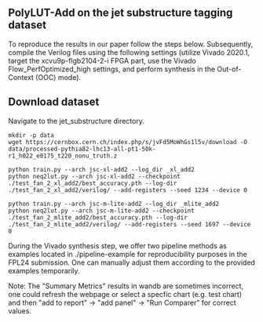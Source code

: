 ## PolyLUT-Add on the jet substructure tagging dataset

To reproduce the results in our paper follow the steps below. Subsequently, compile the Verilog files using the following settings (utilize Vivado 2020.1, target the xcvu9p-flgb2104-2-i FPGA part, use the Vivado Flow_PerfOptimized_high settings, and perform synthesis in the Out-of-Context (OOC) mode).

## Download dataset
Navigate to the jet_substructure directory.
```
mkdir -p data
wget https://cernbox.cern.ch/index.php/s/jvFd5MoWhGs1l5v/download -O data/processed-pythia82-lhc13-all-pt1-50k-r1_h022_e0175_t220_nonu_truth.z
```

```
python train.py --arch jsc-xl-add2 --log_dir _xl_add2
python neq2lut.py --arch jsc-xl-add2 --checkpoint ./test_fan_2_xl_add2/best_accuracy.pth --log-dir ./test_fan_2_xl_add2/verilog/ --add-registers --seed 1234 --device 0

python train.py --arch jsc-m-lite-add2 --log_dir _mlite_add2
python neq2lut.py --arch jsc-m-lite-add2 --checkpoint ./test_fan_2_mlite_add2/best_accuracy.pth --log-dir ./test_fan_2_mlite_add2/verilog/ --add-registers --seed 1697 --device 0
```


During the Vivado synthesis step, we offer two pipeline methods as examples located in ./pipeline-example for reproducibility purposes in the FPL24 submission. One can manually adjust them according to the provided examples temporarily.

Note: The "Summary Metrics" results in wandb are sometimes incorrect, one could refresh the webpage or select a specfic chart (e.g. test chart) and then "add to report" -> "add panel" -> "Run Comparer" for correct values.
